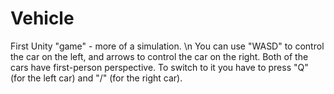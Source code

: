 # Vehicle
First Unity "game" - more of a simulation. \n
You can use "WASD" to control the car on the left, and arrows to control the car on the right.
Both of the cars have first-person perspective. To switch to it you have to press "Q" (for the left car) and "/" (for the right car).
